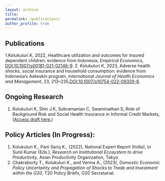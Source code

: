 ```yaml
---
layout: archive
title: 
permalink: /publications/
author_profile: true
---
```



## Publications
1.Kolukuluri K, 2022, Healthcare utilization and outcomes for insured dependent children: evidence from Indonesia, _Empirical Economics_, [DOI:10.1007/s00181-021-02146-9](https://doi.org/10.1007/s00181-021-02146-9).
2. Kolukuluri K, 2023, Adverse health shocks, social insurance and household consumption: evidence from Indonesia’s Askeskin program, _International Journal of Health Economics and Management_, 23, 213–235,[DOI:10.1007/s10754-022-09329-6](https://doi.org/10.1007/s10754-022-09329-6).
  
## Ongoing Research
1. Kolukuluri K, Shin J.K, Subramanian C, Swaminathan S, Role of Background Risk and Social Health Insurance in
Informal Credit Markets, 
(<a href="../files/arisan-draft.pdf" target="_blank">Access draft here.</a>)
<!--<object data="../files/arisan-draft.pdf" width="1000" height="1000" type='application/pdf'></object>-->

## Policy Articles (In Progress):
1.	Kolukuluri K., Pani Saroj K., (2022), National Expert Report (India), in Sunil Kumar (Eds.), _Research on Institutional Ecosystem to drive Productivity_, Asian Productivity Organization, Tokyo.      
2.	Chakraborty T., Kolukuluri K., and Verma A., (2023), _Domestic Economic Policy Uncertainty and Propagation of Shocks to Trade and Investment within the G20_, T20 Policy Briefs, G20 Secretariat.


<!-- {% if author.googlescholar %}
  You can also find my articles on <u><a href="{{author.googlescholar}}">my Google Scholar profile</a>.</u>
{% endif %}

{% include base_path %}

{% for post in site.publications reversed %}
  {% include archive-single.html %}
{% endfor %} -->
